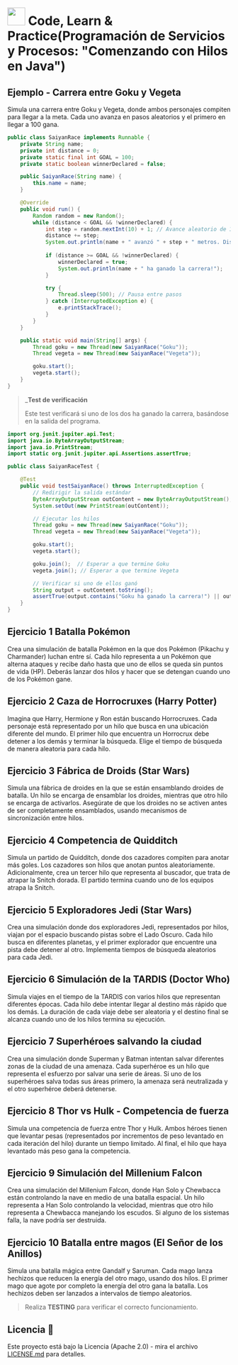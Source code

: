 # <img src=../../../../../images/computer.png width="40"> Code, Learn & Practice(Programación de Servicios y Procesos: "Comenzando con Hilos en Java")

## Ejemplo - Carrera entre Goku y Vegeta

Simula una carrera entre Goku y Vegeta, donde ambos personajes compiten para llegar a la meta. Cada uno avanza en pasos aleatorios y el primero en llegar a 100 gana.

```java
public class SaiyanRace implements Runnable {
    private String name;
    private int distance = 0;
    private static final int GOAL = 100;
    private static boolean winnerDeclared = false;

    public SaiyanRace(String name) {
        this.name = name;
    }

    @Override
    public void run() {
        Random random = new Random();
        while (distance < GOAL && !winnerDeclared) {
            int step = random.nextInt(10) + 1; // Avance aleatorio de 1 a 10
            distance += step;
            System.out.println(name + " avanzó " + step + " metros. Distancia total: " + distance + " metros.");
            
            if (distance >= GOAL && !winnerDeclared) {
                winnerDeclared = true;
                System.out.println(name + " ha ganado la carrera!");
            }

            try {
                Thread.sleep(500); // Pausa entre pasos
            } catch (InterruptedException e) {
                e.printStackTrace();
            }
        }
    }

    public static void main(String[] args) {
        Thread goku = new Thread(new SaiyanRace("Goku"));
        Thread vegeta = new Thread(new SaiyanRace("Vegeta"));

        goku.start();
        vegeta.start();
    }
}
```

> ___Test de verificación__
>
>Este test verificará si uno de los dos ha ganado la carrera, basándose en la salida del programa.

```java
import org.junit.jupiter.api.Test;
import java.io.ByteArrayOutputStream;
import java.io.PrintStream;
import static org.junit.jupiter.api.Assertions.assertTrue;

public class SaiyanRaceTest {

    @Test
    public void testSaiyanRace() throws InterruptedException {
        // Redirigir la salida estándar
        ByteArrayOutputStream outContent = new ByteArrayOutputStream();
        System.setOut(new PrintStream(outContent));

        // Ejecutar los hilos
        Thread goku = new Thread(new SaiyanRace("Goku"));
        Thread vegeta = new Thread(new SaiyanRace("Vegeta"));

        goku.start();
        vegeta.start();

        goku.join();  // Esperar a que termine Goku
        vegeta.join(); // Esperar a que termine Vegeta

        // Verificar si uno de ellos ganó
        String output = outContent.toString();
        assertTrue(output.contains("Goku ha ganado la carrera!") || output.contains("Vegeta ha ganado la carrera!"));
    }
}
```

## Ejercicio 1 Batalla Pokémon

Crea una simulación de batalla Pokémon en la que dos Pokémon (Pikachu y Charmander) luchan entre sí. Cada hilo representa a un Pokémon que alterna ataques y recibe daño hasta que uno de ellos se queda sin puntos de vida (HP). Deberás lanzar dos hilos y hacer que se detengan cuando uno de los Pokémon gane.

## Ejercicio 2 Caza de Horrocruxes (Harry Potter)

Imagina que Harry, Hermione y Ron están buscando Horrocruxes. Cada personaje está representado por un hilo que busca en una ubicación diferente del mundo. El primer hilo que encuentra un Horrocrux debe detener a los demás y terminar la búsqueda. Elige el tiempo de búsqueda de manera aleatoria para cada hilo.

## Ejercicio 3 Fábrica de Droids (Star Wars)

Simula una fábrica de droides en la que se están ensamblando droides de batalla. Un hilo se encarga de ensamblar los droides, mientras que otro hilo se encarga de activarlos. Asegúrate de que los droides no se activen antes de ser completamente ensamblados, usando mecanismos de sincronización entre hilos.

## Ejercicio 4 Competencia de Quidditch

Simula un partido de Quidditch, donde dos cazadores compiten para anotar más goles. Los cazadores son hilos que anotan puntos aleatoriamente. Adicionalmente, crea un tercer hilo que representa al buscador, que trata de atrapar la Snitch dorada. El partido termina cuando uno de los equipos atrapa la Snitch.

## Ejercicio 5 Exploradores Jedi (Star Wars)

Crea una simulación donde dos exploradores Jedi, representados por hilos, viajan por el espacio buscando pistas sobre el Lado Oscuro. Cada hilo busca en diferentes planetas, y el primer explorador que encuentre una pista debe detener al otro. Implementa tiempos de búsqueda aleatorios para cada Jedi.

## Ejercicio 6 Simulación de la TARDIS (Doctor Who)

Simula viajes en el tiempo de la TARDIS con varios hilos que representan diferentes épocas. Cada hilo debe intentar llegar al destino más rápido que los demás. La duración de cada viaje debe ser aleatoria y el destino final se alcanza cuando uno de los hilos termina su ejecución.

## Ejercicio 7 Superhéroes salvando la ciudad

Crea una simulación donde Superman y Batman intentan salvar diferentes zonas de la ciudad de una amenaza. Cada superhéroe es un hilo que representa el esfuerzo por salvar una serie de áreas. Si uno de los superhéroes salva todas sus áreas primero, la amenaza será neutralizada y el otro superhéroe deberá detenerse.

## Ejercicio 8 Thor vs Hulk - Competencia de fuerza

Simula una competencia de fuerza entre Thor y Hulk. Ambos héroes tienen que levantar pesas (representados por incrementos de peso levantado en cada iteración del hilo) durante un tiempo limitado. Al final, el hilo que haya levantado más peso gana la competencia.

## Ejercicio 9 Simulación del Millenium Falcon

Crea una simulación del Millenium Falcon, donde Han Solo y Chewbacca están controlando la nave en medio de una batalla espacial. Un hilo representa a Han Solo controlando la velocidad, mientras que otro hilo representa a Chewbacca manejando los escudos. Si alguno de los sistemas falla, la nave podría ser destruida.

## Ejercicio 10 Batalla entre magos (El Señor de los Anillos)

Simula una batalla mágica entre Gandalf y Saruman. Cada mago lanza hechizos que reducen la energía del otro mago, usando dos hilos. El primer mago que agote por completo la energía del otro gana la batalla. Los hechizos deben ser lanzados a intervalos de tiempo aleatorios.

> Realiza __TESTING__ para verificar el correcto funcionamiento.

## Licencia 📄

Este proyecto está bajo la Licencia (Apache 2.0) - mira el archivo [LICENSE.md]([../../../LICENSE.md](https://github.com/jpexposito/code-learn-practice/blob/main/LICENSE)) para detalles.
